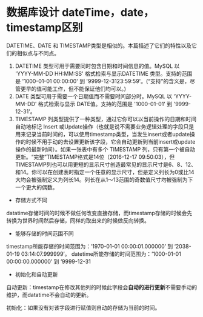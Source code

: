 # 数据库设计 dateTime，date，timestamp区别

DATETIME、DATE 和 TIMESTAMP类型是相似的。本篇描述了它们的特性以及它们的相似点与不同点。

1. DATETIME 类型可用于需要同时包含日期和时间信息的值。MySQL 以 'YYYY-MM-DD HH:MM:SS' 格式检索与显示DATETIME 类型。支持的范围是 '1000-01-01 00:00:00' 到 '9999-12-3123:59:59'。(“支持”的含义是，尽管更早的值可能工作，但不能保证他们均可以。)
2. DATE 类型可用于需要一个日期值而不需要时间部分时。MySQL 以 'YYYY-MM-DD' 格式检索与显示 DATE值。支持的范围是 '1000-01-01' 到 '9999-12-31'。
3. TIMESTAMP 列类型提供了一种类型，通过它你可以以当前操作的日期和时间自动地标记 Insert 或Update操作（也就是说不需要业务逻辑处理的字段只是用来记录当前时间的，可以使用timestamp类型，当发生insert或者update操作的时候不用手动的去设置更新该字段，它会自动更新到当前insert或update操作的最新时间）。如果一张表中有多个 TIMESTAMP 列，只有第一个被自动更新。“完整”TIMESTAMP格式是14位（2016-12-17 09:50:03），但TIMESTAMP列也可以用更短的显示尺寸创造最常见的显示尺寸是6、8、12、和14。你可以在创建表时指定一个任意的显示尺寸，但是定义列长为0或比14大均会被强制定义为列长14。列长在从1～13范围的奇数值尺寸均被强制为下一个更大的偶数。



- 存储方式不同

datatime存储时间的时候不做任何改变直接存储，而timestamp存储的时候会先转换为世界时间然后存储，同样的取出来的时候做反向转换。

- 能够存储的时间范围不同

timestamp所能存储的时间范围为：’1970-01-01 00:00:01.000000’ 到 ‘2038-01-19 03:14:07.999999’。
datetime所能存储的时间范围为：’1000-01-01 00:00:00.000000’ 到 ‘9999-12-31 

- 初始化和自动更新

自动更新：timestamp在修改其他列的时候此字段会**自动的进行更新**不需要手动的维护，而datatime不会自动的更新。

初始化：如果没有对该字段进行赋值则自动的存储为当前的时间。